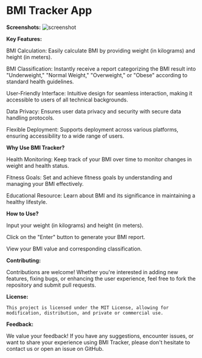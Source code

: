 # BMI Tracker App


**Screenshots:**
![screenshot](https://github.com/princeantonyno1/bmi_tracker/assets/148847362/2a965da3-a4eb-4d43-8964-a8976b825c77)



**Key Features:**

BMI Calculation: Easily calculate BMI by providing weight (in kilograms) and height (in meters).

BMI Classification: Instantly receive a report categorizing the BMI result into "Underweight," "Normal Weight," "Overweight," or "Obese" according to standard health guidelines.

User-Friendly Interface: Intuitive design for seamless interaction, making it accessible to users of all technical backgrounds.

Data Privacy: Ensures user data privacy and security with secure data handling protocols.

Flexible Deployment: Supports deployment across various platforms, ensuring accessibility to a wide range of users.



**Why Use BMI Tracker?**

Health Monitoring: Keep track of your BMI over time to monitor changes in weight and health status.

Fitness Goals: Set and achieve fitness goals by understanding and managing your BMI effectively.

Educational Resource: Learn about BMI and its significance in maintaining a healthy lifestyle.


**How to Use?**

Input your weight (in kilograms) and height (in meters).

Click on the "Enter" button to generate your BMI report.

View your BMI value and corresponding classification.


**Contributing:**

Contributions are welcome! Whether you're interested in adding new features, fixing bugs, or enhancing the user experience, feel free to fork the repository and submit pull requests.


**License:**

    This project is licensed under the MIT License, allowing for modification, distribution, and private or commercial use.


**Feedback:**

We value your feedback! If you have any suggestions, encounter issues, or want to share your experience using BMI Tracker, please don't hesitate to contact us or open an issue on GitHub.


